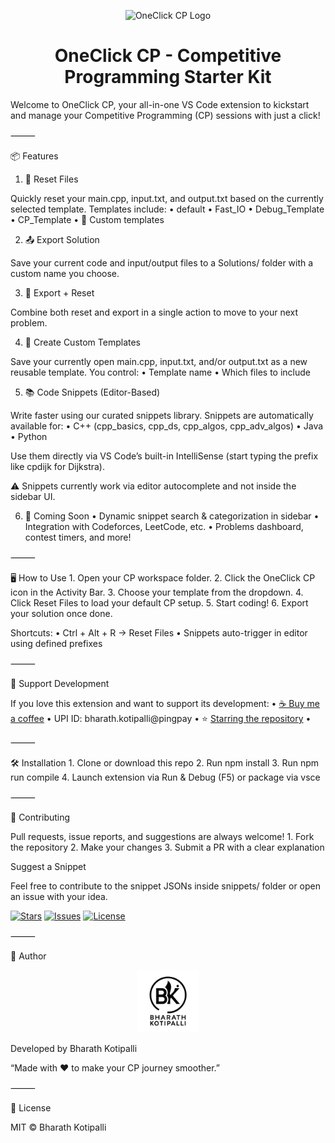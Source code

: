 <p align="center">
  <img src="./resources/OneClick_CP_Logo.ico" width="100" alt="OneClick CP Logo">
</p>

<h1 align="center">OneClick CP - Competitive Programming Starter Kit</h1>

Welcome to OneClick CP, your all-in-one VS Code extension to kickstart and manage your Competitive Programming (CP) sessions with just a click!

⸻

📦 Features

1. 🚀 Reset Files

Quickly reset your main.cpp, input.txt, and output.txt based on the currently selected template. Templates include:
	•	default
	•	Fast_IO
	•	Debug_Template
	•	CP_Template
	•	🔧 Custom templates

2. 📤 Export Solution

Save your current code and input/output files to a Solutions/ folder with a custom name you choose.

3. 🔁 Export + Reset

Combine both reset and export in a single action to move to your next problem.

4. 💾 Create Custom Templates

Save your currently open main.cpp, input.txt, and/or output.txt as a new reusable template. You control:
	•	Template name
	•	Which files to include

5. 📚 Code Snippets (Editor-Based)

Write faster using our curated snippets library. Snippets are automatically available for:
	•	C++ (cpp_basics, cpp_ds, cpp_algos, cpp_adv_algos)
	•	Java
	•	Python

Use them directly via VS Code’s built-in IntelliSense (start typing the prefix like cpdijk for Dijkstra).

⚠️ Snippets currently work via editor autocomplete and not inside the sidebar UI.

6. 🧠 Coming Soon
	•	Dynamic snippet search & categorization in sidebar
	•	Integration with Codeforces, LeetCode, etc.
	•	Problems dashboard, contest timers, and more!

⸻

🖥️ How to Use
	1.	Open your CP workspace folder.
	2.	Click the OneClick CP icon in the Activity Bar.
	3.	Choose your template from the dropdown.
	4.	Click Reset Files to load your default CP setup.
	5.	Start coding!
	6.	Export your solution once done.

Shortcuts:
	•	Ctrl + Alt + R → Reset Files
	•	Snippets auto-trigger in editor using defined prefixes

⸻

🙌 Support Development

If you love this extension and want to support its development:
	•	[☕ Buy me a coffee](https://coff.ee/bharathkotipalli) 
	•	UPI ID: bharath.kotipalli@pingpay
	•	⭐ [Starring the repository](https://github.com/Batz005/OneClick-CP)
    •
    

⸻

🛠️ Installation
	1.	Clone or download this repo
	2.	Run npm install
	3.	Run npm run compile
	4.	Launch extension via Run & Debug (F5) or package via vsce

⸻

🤝 Contributing

Pull requests, issue reports, and suggestions are always welcome!
	1.	Fork the repository
	2.	Make your changes
	3.	Submit a PR with a clear explanation

Suggest a Snippet

Feel free to contribute to the snippet JSONs inside snippets/ folder or open an issue with your idea.

[![Stars](https://img.shields.io/github/stars/Batz005/OneClick-CP?style=social)](https://github.com/Batz005/OneClick-CP)
[![Issues](https://img.shields.io/github/issues/Batz005/OneClick-CP)](https://github.com/Batz005/OneClick-CP/issues)
[![License](https://img.shields.io/github/license/Batz005/OneClick-CP)](./LICENSE)

⸻

👤 Author
<p align="center">
  <img src="./resources/BK_Logo.png" width="100" alt="Developer BK Logo">
</p>
Developed by Bharath Kotipalli

“Made with ❤️ to make your CP journey smoother.”


⸻

📃 License

MIT © Bharath Kotipalli